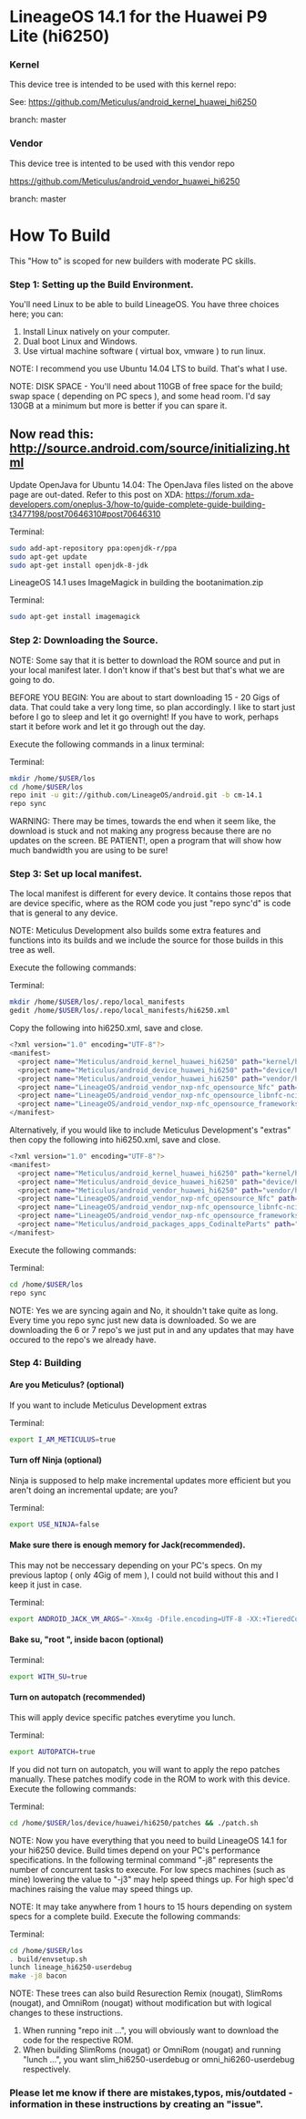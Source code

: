 # LineageOS 14.1 for the Huawei P9 Lite (hi6250)

### Kernel
This device tree is intended to be used with this kernel repo:

See: https://github.com/Meticulus/android_kernel_huawei_hi6250

branch: master
### Vendor
This device tree is intented to be used with this vendor repo

https://github.com/Meticulus/android_vendor_huawei_hi6250

branch: master
# How To Build
This "How to" is scoped for new builders with moderate PC skills.

### Step 1: Setting up the Build Environment.

You'll need Linux to be able to build LineageOS. You have three choices here; you can:

1. Install Linux natively on your computer.
2. Dual boot Linux and Windows.
3. Use virtual machine software ( virtual box, vmware ) to run linux.

NOTE: I recommend you use Ubuntu 14.04 LTS to build. That's what I use.

NOTE: DISK SPACE - You'll need about 110GB of free space for the build; swap space ( depending on PC specs ), and some head room. I'd say 130GB at a minimum but more is better if you can spare it.

## Now read this: http://source.android.com/source/initializing.html

Update OpenJava for Ubuntu 14.04: The OpenJava files listed on the above page are out-dated. Refer to this post on XDA: 
https://forum.xda-developers.com/oneplus-3/how-to/guide-complete-guide-building-t3477198/post70646310#post70646310

Terminal:
```bash
sudo add-apt-repository ppa:openjdk-r/ppa
sudo apt-get update
sudo apt-get install openjdk-8-jdk
```
LineageOS 14.1 uses ImageMagick in building the bootanimation.zip

Terminal:
```bash
sudo apt-get install imagemagick
```

### Step 2: Downloading the Source.

NOTE: Some say that it is better to download the ROM source and put in your local manifest later. I don't know if that's best but that's what we are going to do.

BEFORE YOU BEGIN: You are about to start downloading 15 - 20 Gigs of data. That could take a very long time, so plan accordingly. I like to start just before I go to sleep and let it go overnight! If you have to work, perhaps start it before work and let it go through out the day.

Execute the following commands in a linux terminal:

Terminal:
```bash
mkdir /home/$USER/los
cd /home/$USER/los
repo init -u git://github.com/LineageOS/android.git -b cm-14.1
repo sync
```
WARNING: There may be times, towards the end when it seem like, the download is stuck and not making any progress because there are no updates on the screen. BE PATIENT!, open a program that will show how much bandwidth you are using to be sure!

### Step 3: Set up local manifest.

The local manifest is different for every device. It contains those repos that are device specific, where as the ROM code you just "repo sync'd" is code that is general to any device.

NOTE: Meticulus Development also builds some extra features and functions into its builds and we include the source for those builds in this tree as well.

Execute the following commands:

Terminal:
```bash
mkdir /home/$USER/los/.repo/local_manifests
gedit /home/$USER/los/.repo/local_manifests/hi6250.xml
```
Copy the following into hi6250.xml, save and close.
```bash
<?xml version="1.0" encoding="UTF-8"?>
<manifest>
  <project name="Meticulus/android_kernel_huawei_hi6250" path="kernel/huawei/hi6250" remote="github" revision="master"/>
  <project name="Meticulus/android_device_huawei_hi6250" path="device/huawei/hi6250" remote="github" revision="master"/>
  <project name="Meticulus/android_vendor_huawei_hi6250" path="vendor/huawei/hi6250" remote="github" revision="master"/>
  <project name="LineageOS/android_vendor_nxp-nfc_opensource_Nfc" path="vendor/nxp-nfc/opensource/Nfc" remote="github" revision="cm-14.1"/>
  <project name="LineageOS/android_vendor_nxp-nfc_opensource_libnfc-nci" path="vendor/nxp-nfc/opensource/libnfc-nci" remote="github" revision="cm-14.1"/>
  <project name="LineageOS/android_vendor_nxp-nfc_opensource_frameworks" path="vendor/nxp-nfc/opensource/frameworks" remote="github" revision="cm-14.1"/>
</manifest>
```

Alternatively, if you would like to include Meticulus Development's "extras" then copy the following into hi6250.xml, save and close.
```bash
<?xml version="1.0" encoding="UTF-8"?>
<manifest>
  <project name="Meticulus/android_kernel_huawei_hi6250" path="kernel/huawei/hi6250" remote="github" revision="master"/>
  <project name="Meticulus/android_device_huawei_hi6250" path="device/huawei/hi6250" remote="github" revision="master"/>
  <project name="Meticulus/android_vendor_huawei_hi6250" path="vendor/huawei/hi6250" remote="github" revision="master"/>
  <project name="LineageOS/android_vendor_nxp-nfc_opensource_Nfc" path="vendor/nxp-nfc/opensource/Nfc" remote="github" revision="cm-14.1"/>
  <project name="LineageOS/android_vendor_nxp-nfc_opensource_libnfc-nci" path="vendor/nxp-nfc/opensource/libnfc-nci" remote="github" revision="cm-14.1"/>
  <project name="LineageOS/android_vendor_nxp-nfc_opensource_frameworks" path="vendor/nxp-nfc/opensource/frameworks" remote="github" revision="cm-14.1"/>
  <project name="Meticulus/android_packages_apps_CodinalteParts" path="packages/apps/CodinalteParts" remote="github" revision="hi6250"/>
</manifest>
```

Execute the following commands:

Terminal:
```bash
cd /home/$USER/los
repo sync
```

NOTE: Yes we are syncing again and No, it shouldn't take quite as long. Every time you repo sync just new data is downloaded. So we are downloading the 6 or 7 repo's we just put in and any updates that may have occured to the repo's we already have.

### Step 4: Building

#### Are you Meticulus? (optional)
If you want to include Meticulus Development extras

Terminal:
```bash
export I_AM_METICULUS=true
```

#### Turn off Ninja (optional)
Ninja is supposed to help make incremental updates more efficient but you aren't doing an incremental update; are you?

Terminal:
```bash
export USE_NINJA=false
```

#### Make sure there is enough memory for Jack(recommended).
This may not be neccessary depending on your PC's specs. On my previous laptop ( only 4Gig of mem ), I could not build without this and I keep it just in case.

Terminal:
```bash
export ANDROID_JACK_VM_ARGS="-Xmx4g -Dfile.encoding=UTF-8 -XX:+TieredCompilation"
```

#### Bake su, "root ", inside bacon (optional)

Terminal:
```bash
export WITH_SU=true
```

#### Turn on autopatch (recommended)
This will apply device specific patches everytime you lunch.

Terminal:
```bash
export AUTOPATCH=true
```

If you did not turn on autopatch, you will want to apply the repo patches manually. These patches modify code in the ROM to work with this device.
Execute the following commands:

Terminal:
```bash
cd /home/$USER/los/device/huawei/hi6250/patches && ./patch.sh
```

NOTE: Now you have everything that you need to build LineageOS 14.1 for your hi6250 device. Build times depend on your PC's performance specifications. In the following terminal command "-j8" represents the number of concurrent tasks to execute. For low specs machines (such as mine) lowering the value to "-j3" may help speed things up. For high spec'd machines raising the value may speed things up.

NOTE: It may take anywhere from 1 hours to 15 hours depending on system specs for a complete build.
Execute the following commands:

Terminal:
```bash
cd /home/$USER/los
. build/envsetup.sh
lunch lineage_hi6250-userdebug
make -j8 bacon
```

NOTE: These trees can also build Resurection Remix (nougat), SlimRoms (nougat), and OmniRom (nougat) without modification but with logical changes to these instructions.
1. When running "repo init ...", you will obviously want to download the code for the respective ROM.
2. When building SlimRoms (nougat) or OmniRom (nougat) and running "lunch ...", you want slim_hi6250-userdebug or omni_hi6260-userdebug respectively.


### Please let me know if there are mistakes,typos, mis/outdated - information in these instructions by creating an "issue".
